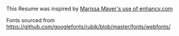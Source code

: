 This Resume was inspired by [Marissa Mayer's use of enhancv.com](https://www.linkedin.com/feed/update/activity:6481965620656242688/)

Fonts sourced from https://github.com/googlefonts/rubik/blob/master/fonts/webfonts/
